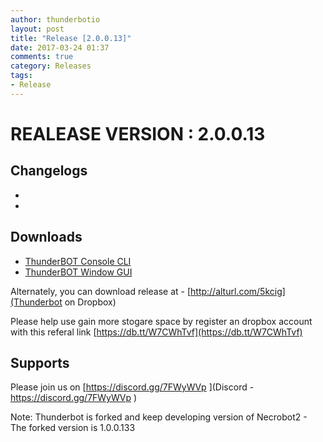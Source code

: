 ```yaml
---
author: thunderbotio
layout: post
title: "Release [2.0.0.13]"
date: 2017-03-24 01:37
comments: true
category: Releases
tags:
- Release
---
```


# REALEASE VERSION : 2.0.0.13

## Changelogs
- 
- 

## Downloads
- [ThunderBOT Console CLI](/releases/2.0.0.13/ThunderBOT.CLI.zip)
- [ThunderBOT Window GUI](/releases/2.0.0.13/ThunderBOT.Win.zip)

Alternately, you can download release at - [http://alturl.com/5kcig](Thunderbot on Dropbox)

Please help use gain more stogare space by register an dropbox account with this referal link [https://db.tt/W7CWhTvf](https://db.tt/W7CWhTvf)

## Supports

Please join us on [https://discord.gg/7FWyWVp ](Discord - https://discord.gg/7FWyWVp )

Note: Thunderbot is forked and keep developing version of Necrobot2 - The forked version is 1.0.0.133
